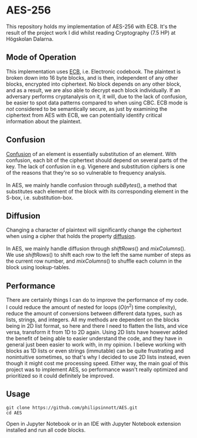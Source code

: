 # AES-256
This repository holds my implementation of AES-256 with ECB. It's the result of the project work I did whilst reading Cryptography (7.5 HP) at Högskolan Dalarna.
## Mode of Operation
This implementation uses [ECB](https://en.wikipedia.org/wiki/Block_cipher_mode_of_operation#Electronic_codebook_(ECB)), i.e. Electronic codebook. The plaintext is broken down into 16 byte blocks, and is then, independent of any other blocks, encrypted into ciphertext. No block depends on any other block, and as a result, we are also able to decrypt each block individually. If an adversary performs cryptanalysis on it, it will, due to the lack of confusion, be easier to spot data patterns compared to when using CBC. ECB mode is <i>not</i> considered to be semantically secure, as just by examining the ciphertext from AES with ECB, we can potentially identify critical information about the plaintext.

## Confusion
[Confusion](https://en.wikipedia.org/wiki/Confusion_and_diffusion) of an element is essentially substitution of an element. With confusion, each bit of the ciphertext should depend on several parts of the key. The lack of confusion in e.g. Vigenere and substitution ciphers is one of the reasons that they're so so vulnerable to frequency analysis.
<br>
<br>
In AES, we mainly handle confusion through $subBytes()$, a method that substitutes each element of the block with its corresponding element in the S-box, i.e. substitution-box.

## Diffusion
Changing a character of plaintext will significantly change the ciphertext when using a cipher that holds the property [diffusion](https://en.wikipedia.org/wiki/Confusion_and_diffusion).
<br>
<br>
In AES, we mainly handle diffusion through $shiftRows()$ and $mixColumns()$. We use $shiftRows()$ to shift each row to the left the same number of steps as the current row number, and $mixColumns()$ to shuffle each column in the block using lookup-tables.

## Performance
There are certainly things I can do to improve the performance of my code. I could reduce the amount of nested for loops ($O(n^2)$ time complexity), reduce the amount of conversions between different data types, such as lists, strings, and integers. All my methods are dependent on the blocks being in 2D list format, so here and there I need to flatten the lists, and vice versa, transform it from 1D to 2D again. Using 2D lists have however added the benefit of being able to easier understand the code, and they have in general just been easier to work with, in my opinion. I believe working with blocks as 1D lists or even strings (immutable) can be quite frustrating and nonintuitive sometimes, so that's why I decided to use 2D lists instead, even though it might cost me processing speed. Either way, the main goal of this project was to implement AES, so performance wasn't really optimized and prioritized so it could definitely be improved.

## Usage
```
git clone https://github.com/philipsinnott/AES.git
cd AES
```
Open in Jupyter Notebook or in an IDE with Jupyter Notebook extension installed and run all code blocks.
